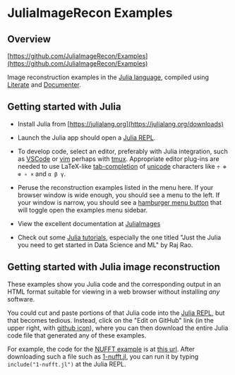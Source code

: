 
# JuliaImageRecon Examples

## Overview

[https://github.com/JuliaImageRecon/Examples](https://github.com/JuliaImageRecon/Examples)

Image reconstruction examples
in the
[Julia language](https://julialang.org),
compiled using
[Literate](https://github.com/fredrikekre/Literate.jl)
and
[Documenter](https://github.com/JuliaDocs/Documenter.jl).


## Getting started with Julia

* Install Julia from
  [https://julialang.org](https://julialang.org/downloads)

* Launch the Julia app
  should open a
  [Julia REPL](https://docs.julialang.org/en/v1/stdlib/REPL).

* To develop code, select an editor, preferably with Julia integration, such as
  [VSCode](https://www.julia-vscode.org)
  or [vim](https://github.com/JuliaEditorSupport/julia-vim)
  perhaps with
  [tmux](https://discourse.julialang.org/t/julia-vim-tutorial-for-newbies/36636).
  Appropriate editor plug-ins are needed to use LaTeX-like
  [tab-completion](https://docs.julialang.org/en/v1/stdlib/REPL/#Tab-completion)
  of
  [unicode](https://docs.julialang.org/en/v1/manual/unicode-input/#Unicode-Input)
  characters like `÷ ⊗ ⊕ ∘ ×` and `α β γ`.

* Peruse the reconstruction examples listed in the menu here.
  If your browser window is wide enough,
  you should see a menu to the left.
  If your window is narrow,
  you should see a
  [hamburger menu button](https://en.wikipedia.org/wiki/Hamburger_button)
  that will toggle open the examples menu sidebar.

* View the excellent documentation at
  [JuliaImages](https://juliaimages.org)

* Check out some [Julia tutorials](https://julialang.org/learning/tutorials),
  especially the one titled
  "Just the Julia you need to get started in Data Science and ML" by Raj Rao.


## Getting started with Julia image reconstruction

These examples show you Julia code
and the corresponding output
in an HTML format suitable for viewing
in a web browser
without installing *any* software.

You could cut and paste portions of that Julia code
into the
[Julia REPL](https://docs.julialang.org/en/v1/stdlib/REPL),
but that becomes tedious.
Instead,
click on the "Edit on GitHub" link
(in the upper right, with
[github icon](https://github.githubassets.com/images/modules/logos_page/GitHub-Mark.png)),
where you can then download the entire Julia code file
that generated any of these examples.

For example,
the code for the
[NUFFT example](https://juliaimagerecon.github.io/Examples/mri/1-nufft)
is at
[this url](https://github.com/JuliaImageRecon/Examples/blob/main/docs/lit/mri/1-nufft.jl).
After downloading such a file such as
[1-nufft.jl](https://github.com/JuliaImageRecon/Examples/blob/main/docs/lit/mri/1-nufft.jl),
you can run it
by typing
`include("1-nufft.jl")`
at the Julia REPL.

